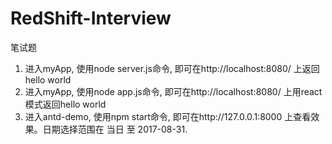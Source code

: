 # RedShift-Interview
笔试题


1. 进入myApp, 使用node server.js命令, 即可在http://localhost:8080/ 上返回hello world
2. 进入myApp, 使用node app.js命令, 即可在http://localhost:8080/ 上用react模式返回hello world
3. 进入antd-demo, 使用npm start命令, 即可在http://127.0.0.1:8000  上查看效果。日期选择范围在 当日 至 2017-08-31. 

